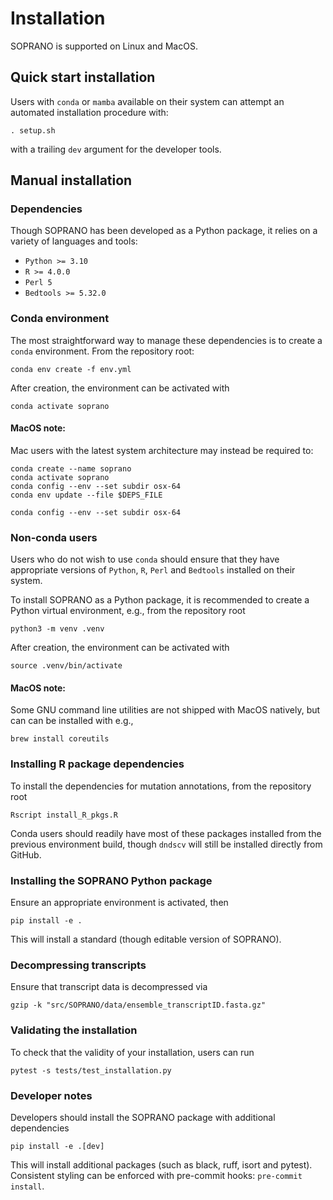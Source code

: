 # Installation

SOPRANO is supported on Linux and MacOS.

## Quick start installation

Users with `conda` or `mamba` available on their system can attempt an
automated installation procedure with:

```shell
. setup.sh 
```

with a trailing `dev` argument for the developer tools.

## Manual installation

### Dependencies

Though SOPRANO has been developed as a Python package, it relies on a variety
of languages and tools:

- `Python >= 3.10`
- `R >= 4.0.0`
- `Perl 5`
- `Bedtools >= 5.32.0`

### Conda environment

The most straightforward way to manage these dependencies is to create a
`conda` environment. From the repository root:

```shell
conda env create -f env.yml
```

After creation, the environment can be activated with

```shell
conda activate soprano
```

#### MacOS note:

Mac users with the latest system architecture may instead be required to:

```shell
conda create --name soprano
conda activate soprano
conda config --env --set subdir osx-64
conda env update --file $DEPS_FILE
```

```shell
conda config --env --set subdir osx-64
```

### Non-conda users

Users who do not wish to use `conda` should ensure that they have appropriate
versions of `Python`, `R`, `Perl` and `Bedtools` installed on their system.

To install SOPRANO as a Python package, it is recommended to create a Python
virtual environment, e.g., from the repository root

```shell
python3 -m venv .venv
```

After creation, the environment can be activated with

```shell
source .venv/bin/activate
```

#### MacOS note:

Some GNU command line utilities are not shipped with MacOS natively, but can
can be installed with e.g.,

```shell
brew install coreutils
```

### Installing R package dependencies

To install the dependencies for mutation annotations, from the repository
root

```shell
Rscript install_R_pkgs.R
```

Conda users should readily have most of these packages installed from the
previous environment build, though `dndscv` will still be installed directly
from GitHub.

### Installing the SOPRANO Python package

Ensure an appropriate environment is activated, then

```shell
pip install -e .
```

This will install a standard (though editable version of SOPRANO).

### Decompressing transcripts

Ensure that transcript data is decompressed via

```shell
gzip -k "src/SOPRANO/data/ensemble_transcriptID.fasta.gz"
```

### Validating the installation

To check that the validity of your installation, users can run

```shell
pytest -s tests/test_installation.py
```

### Developer notes

Developers should install the SOPRANO package with additional dependencies

```shell
pip install -e .[dev]
```

This will install additional packages (such as black, ruff, isort and pytest).
Consistent styling can be enforced with pre-commit hooks: `pre-commit install`.
